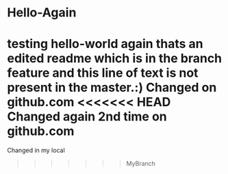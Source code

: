 # Hello-Again
testing hello-world again 
thats an edited readme which is in the branch feature and this line of text is not present in the master.:)
Changed on github.com
<<<<<<< HEAD
Changed again 2nd time on github.com
=======
Changed in my local
>>>>>>> MyBranch

